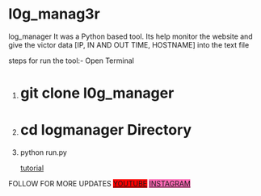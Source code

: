 # l0g_manag3r
log_manager It was a Python based tool. Its help monitor the website and give the victor data [IP, IN AND OUT TIME, HOSTNAME] into the text file

steps for run the tool:-
Open Terminal
1) <h1>git clone <a>l0g_manager</a></h1>
2) <h1>cd logmanager Directory</h1>
3) python run.py

   <a href="https://www.youtube.com/@jutrm">tutorial</a>

FOLLOW FOR MORE UPDATES
<a href="www.jutrm.com" style="background-color:red">YOUTUBE</a>
<a href="https://www.instagram.com/jutrmraja/" style="background-color:hotpink">INSTAGRAM</a>
